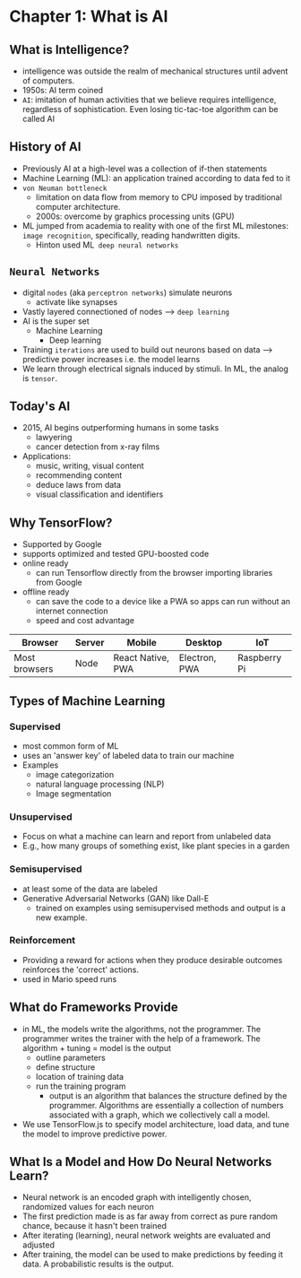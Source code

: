 # Chapter 1: What is AI

## What is Intelligence?

- intelligence was outside the realm of mechanical structures until advent of computers.
- 1950s: AI term coined
- `AI`: imitation of human activities that we believe requires intelligence, regardless of sophistication. Even losing tic-tac-toe algorithm can be called AI

## History of AI

- Previously AI at a high-level was a collection of if-then statements
- Machine Learning (ML): an application trained according to data fed to it
- `von Neuman bottleneck`
  - limitation on data flow from memory to CPU imposed by traditional computer architecture.
  - 2000s: overcome by graphics processing units (GPU)
- ML jumped from academia to reality with one of the first ML milestones: `image recognition`, specifically, reading handwritten digits.
  - Hinton used ML` deep neural networks`

## `Neural Networks`

- digital `nodes` (aka `perceptron networks`) simulate neurons
  - activate like synapses
- Vastly layered connectioned of nodes --> `deep learning`
- AI is the super set
  - Machine Learning
    - Deep learning
- Training `iterations` are used to build out neurons based on data --> predictive power increases i.e. the model learns
- We learn through electrical signals induced by stimuli. In ML, the analog is `tensor`.

## Today's AI

- 2015, AI begins outperforming humans in some tasks
  - lawyering
  - cancer detection from x-ray films
- Applications:
  - music, writing, visual content
  - recommending content
  - deduce laws from data
  - visual classification and identifiers

## Why TensorFlow?

- Supported by Google
- supports optimized and tested GPU-boosted code
- online ready
  - can run Tensorflow directly from the browser importing libraries from Google
- offline ready
  - can save the code to a device like a PWA so apps can run without an internet connection
  - speed and cost advantage

| Browser       | Server | Mobile            | Desktop       | IoT          |
| ------------- | ------ | ----------------- | ------------- | ------------ |
| Most browsers | Node   | React Native, PWA | Electron, PWA | Raspberry Pi |

## Types of Machine Learning

### Supervised

- most common form of ML
- uses an 'answer key' of labeled data to train our machine
- Examples
  - image categorization
  - natural language processing (NLP)
  - Image segmentation

### Unsupervised

- Focus on what a machine can learn and report from unlabeled data
- E.g., how many groups of something exist, like plant species in a garden

### Semisupervised

- at least some of the data are labeled
- Generative Adversarial Networks (GAN) like Dall-E
  - trained on examples using semisupervised methods and output is a new example.

### Reinforcement

- Providing a reward for actions when they produce desirable outcomes reinforces the 'correct' actions.
- used in Mario speed runs

## What do Frameworks Provide

- in ML, the models write the algorithms, not the programmer. The programmer writes the trainer with the help of a framework. The algorithm + tuning = model is the output
  - outline parameters
  - define structure
  - location of training data
  - run the training program
    - output is an algorithm that balances the structure defined by the programmer. Algorithms are essentially a collection of numbers associated with a graph, which we collectively call a model.
- We use TensorFlow.js to specify model architecture, load data, and tune the model to improve predictive power.

## What Is a Model and How Do Neural Networks Learn?

- Neural network is an encoded graph with intelligently chosen, randomized values for each neuron
- The first prediction made is as far away from correct as pure random chance, because it hasn't been trained
- After iterating (learning), neural network weights are evaluated and adjusted
- After training, the model can be used to make predictions by feeding it data. A probabilistic results is the output.
